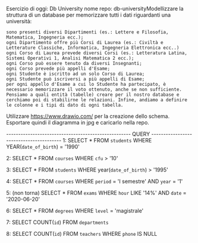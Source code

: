 Esercizio di oggi: Db University
nome repo: db-universityModellizzare la struttura di un database per memorizzare tutti i dati riguardanti una università:

    sono presenti diversi Dipartimenti (es.: Lettere e Filosofia, Matematica, Ingegneria ecc.);
    ogni Dipartimento offre più Corsi di Laurea (es.: Civiltà e Letterature Classiche, Informatica, Ingegneria Elettronica ecc..)
    ogni Corso di Laurea prevede diversi Corsi (es.: Letteratura Latina, Sistemi Operativi 1, Analisi Matematica 2 ecc.);
    ogni Corso può essere tenuto da diversi Insegnanti;
    ogni Corso prevede più appelli d'Esame;
    ogni Studente è iscritto ad un solo Corso di Laurea;
    ogni Studente può iscriversi a più appelli di Esame;
    per ogni appello d'Esame a cui lo Studente ha partecipato, è necessario memorizzare il voto ottenuto, anche se non sufficiente. Pensiamo a quali entità (tabelle) creare per il nostro database e cerchiamo poi di stabilirne le relazioni. Infine, andiamo a definire le colonne e i tipi di dato di ogni tabella.

Utilizzare https://www.drawio.com/ per la creazione dello schema. Esportare quindi il diagramma in jpg e caricarlo nella repo.

---------------------------------------------------- QUERY ----------------------------------------
1: 
SELECT *
FROM `students`
WHERE YEAR(`date_of_birth`) = '1990'

2:
SELECT *
FROM `courses`
WHERE `cfu` > '10'

3:
SELECT *
FROM `students`
WHERE year(`date_of_birth`) > '1995'

4:
SELECT * 
FROM `courses`
WHERE `period` = 'I semestre'
AND `year` = '1'

5: (non torna)
SELECT * 
FROM `exams`
WHERE `hour` LIKE '14%'
AND `date` = '2020-06-20'

6:
SELECT * 
FROM `degrees`
WHERE `level` = 'magistrale'

7:
SELECT COUNT(`id`)
FROM `departments`

8:
SELECT COUNT(`id`)
FROM `teachers`
WHERE `phone` IS NULL